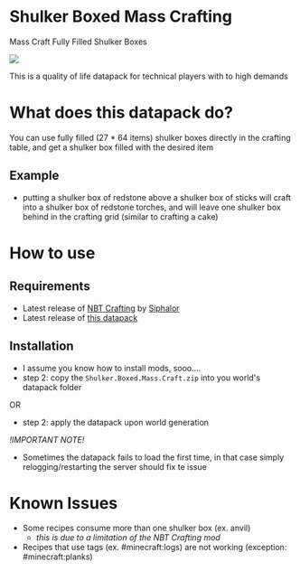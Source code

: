 # Shulker Boxed Mass Crafting
 Mass Craft Fully Filled Shulker Boxes
 
<img src="https://media1.giphy.com/media/9OjFvyHFpQVwJ2uQeI/giphy.gif?cid=790b7611524d6e676db491d45f878e6451209edc46f0a686&rid=giphy.gif&ct=g">

 This is a quality of life datapack for technical players with to high demands

# What does this datapack do?

You can use fully filled (27 * 64 items) shulker boxes directly in the crafting table, and get a shulker box filled with the desired item

## Example

- putting a shulker box of redstone above a shulker box of sticks will craft into a shulker box of redstone torches, and will leave one shulker box behind in the crafting grid (similar to crafting a cake)


# How to use

## Requirements
- Latest release of [NBT Crafting](https://www.curseforge.com/minecraft/mc-mods/nbt-crafting) by [Siphalor](https://github.com/Siphalor/)
- Latest release of [this datapack](https://github.com/Tom3s/shulkerboxed-masscrafting/releases)

## Installation
- I assume you know how to install mods, sooo....
- step 2: copy the `Shulker.Boxed.Mass.Craft.zip` into you world's datapack folder

OR

- step 2: apply the datapack upon world generation

_!IMPORTANT NOTE!_

- Sometimes the datapack fails to load the first time, in that case simply relogging/restarting the server should fix te issue

# Known Issues

- Some recipes consume more than one shulker box (ex. anvil)
    - _this is due to a limitation of the NBT Crafting mod_
- Recipes that use tags (ex. #minecraft:logs) are not working (exception: #minecraft:planks)

